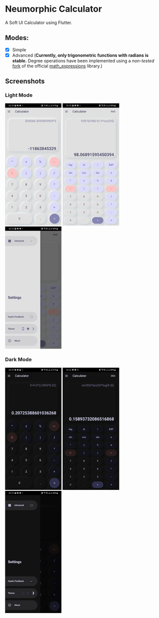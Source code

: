 # Neumorphic Calculator

A Soft UI Calculator using Flutter.

## Modes:
- [x] Simple
- [x] Advanced (**Currently, only trigonometric functions with radians is stable.** Degree operations have been implemented using a *non-tested* [fork](https://github.com/danger-ahead/math-expressions/tree/add-degree-hack) of the official [math_expressions](https://github.com/fkleon/math-expressions) library.)

## Screenshots

<p float="left">

### Light Mode
  <img src=".github/simple-light.png" height="400" />&nbsp;<img src=".github/advanced-light.png" height="400" />&nbsp;<img src=".github/drawer-light.png" height="400" />

### Dark Mode
  <img src=".github/simple-dark.png" height="400" />&nbsp;<img src=".github/advanced-dark.png" height="400" />&nbsp;<img src=".github/drawer-dark.png" height="400" />
</p>
